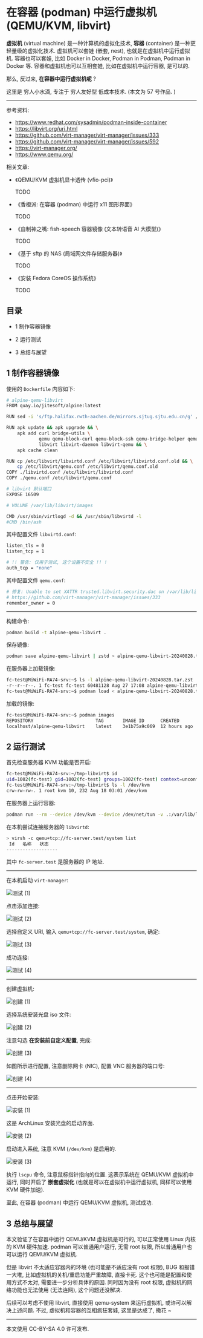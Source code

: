 # 在容器 (podman) 中运行虚拟机 (QEMU/KVM, libvirt)

**虚拟机** (virtual machine) 是一种计算机的虚拟化技术,
**容器** (container) 是一种更轻量级的虚拟化技术.
虚拟机可以套娃 (嵌套, nest), 也就是在虚拟机中运行虚拟机.
容器也可以套娃, 比如 Docker in Docker, Podman in Podman, Podman in Docker 等.
容器和虚拟机也可以互相套娃, 比如在虚拟机中运行容器, 是可以的.

那么, 反过来, **在容器中运行虚拟机呢** ?

这里是 穷人小水滴, 专注于 穷人友好型 低成本技术. (本文为 57 号作品. )

----

参考资料:

+ <https://www.redhat.com/sysadmin/podman-inside-container>
+ <https://libvirt.org/uri.html>
+ <https://github.com/virt-manager/virt-manager/issues/333>
+ <https://github.com/virt-manager/virt-manager/issues/592>
+ <https://virt-manager.org/>
+ <https://www.qemu.org/>

相关文章:

+ 《QEMU/KVM 虚拟机显卡透传 (vfio-pci)》

  TODO

+ 《香橙派: 在容器 (podman) 中运行 x11 图形界面》

  TODO

+ 《自制神之嘴: fish-speech 容器镜像 (文本转语音 AI 大模型)》

  TODO

+ 《基于 sftp 的 NAS (局域网文件存储服务器)》

  TODO

+ 《安装 Fedora CoreOS 操作系统》

  TODO


## 目录

+ 1 制作容器镜像

+ 2 运行测试

+ 3 总结与展望


## 1 制作容器镜像

使用的 `Dockerfile` 内容如下:

```sh
# alpine-qemu-libvirt
FROM quay.io/jitesoft/alpine:latest

RUN sed -i 's/ftp.halifax.rwth-aachen.de/mirrors.sjtug.sjtu.edu.cn/g' /etc/apk/repositories

RUN apk update && apk upgrade && \
    apk add curl bridge-utils \
            qemu qemu-block-curl qemu-block-ssh qemu-bridge-helper qemu-img qemu-system-x86_64 qemu-tools \
            libvirt libvirt-daemon libvirt-qemu && \
    apk cache clean

RUN cp /etc/libvirt/libvirtd.conf /etc/libvirt/libvirtd.conf.old && \
    cp /etc/libvirt/qemu.conf /etc/libvirt/qemu.conf.old
COPY ./libvirtd.conf /etc/libvirt/libvirtd.conf
COPY ./qemu.conf /etc/libvirt/qemu.conf

# libvirt 默认端口
EXPOSE 16509

# VOLUME /var/lib/libvirt/images

CMD /usr/sbin/virtlogd -d && /usr/sbin/libvirtd -l
#CMD /bin/ash
```

其中配置文件 `libvirtd.conf`:

```sh
listen_tls = 0
listen_tcp = 1

# !! 警告: 仅用于测试, 这个设置不安全 !! !
auth_tcp = "none"
```

其中配置文件 `qemu.conf`:

```sh
# 修复: Unable to set XATTR trusted.libvirt.security.dac on /var/lib/libvirt/qemu/domain-1-*/master-key.aes: Operation not permitted
# https://github.com/virt-manager/virt-manager/issues/333
remember_owner = 0
```

----

构建命令:

```sh
podman build -t alpine-qemu-libvirt .
```

保存镜像:

```sh
podman save alpine-qemu-libvirt | zstd > alpine-qemu-libvirt-20240828.tar.zst
```

在服务器上加载镜像:

```sh
fc-test@MiWiFi-RA74-srv:~$ ls -l alpine-qemu-libvirt-20240828.tar.zst
-r--r--r--. 1 fc-test fc-test 60481128 Aug 27 17:08 alpine-qemu-libvirt-20240828.tar.zst
fc-test@MiWiFi-RA74-srv:~$ podman load < alpine-qemu-libvirt-20240828.tar.zst
```

加载的镜像:

```sh
fc-test@MiWiFi-RA74-srv:~$ podman images
REPOSITORY                       TAG       IMAGE ID      CREATED       SIZE
localhost/alpine-qemu-libvirt    latest    3e1b75a9c069  12 hours ago  168 MB
```


## 2 运行测试

首先检查服务器 KVM 功能是否开启:

```sh
fc-test@MiWiFi-RA74-srv:~/tmp-libvirt$ id
uid=1002(fc-test) gid=1002(fc-test) groups=1002(fc-test) context=unconfined_u:unconfined_r:unconfined_t:s0-s0:c0.c1023
fc-test@MiWiFi-RA74-srv:~/tmp-libvirt$ ls -l /dev/kvm
crw-rw-rw-. 1 root kvm 10, 232 Aug 18 03:01 /dev/kvm
```

在服务器上运行容器:

```sh
podman run --rm --device /dev/kvm --device /dev/net/tun -v .:/var/lib/libvirt/images:z -p 16509:16509 -p 5900:5900 alpine-qemu-libvirt
```

在本机尝试连接服务器的 `libvirtd`:

```sh
> virsh -c qemu+tcp://fc-server.test/system list
 Id   名称   状态
-------------------

```

其中 `fc-server.test` 是服务器的 IP 地址.

----

在本机启动 `virt-manager`:

![测试 (1)](./图/2-v-1.png)

点击添加连接:

![测试 (2)](./图/2-v-2.png)

选择自定义 URI, 输入 `qemu+tcp://fc-server.test/system`, 确定:

![测试 (3)](./图/2-v-3.png)

成功连接:

![测试 (4)](./图/2-v-4.png)

----

创建虚拟机:

![创建 (1)](./图/2-vc-1.png)

选择系统安装光盘 iso 文件:

![创建 (2)](./图/2-vc-2.png)

注意勾选 **在安装前自定义配置**, 完成:

![创建 (3)](./图/2-vc-3.png)

如图所示进行配置, 注意删除网卡 (NIC), 配置 VNC 服务器的端口号:

![创建 (4)](./图/2-vc-4.png)

----

点击开始安装:

![安装 (1)](./图/2-vi-1.png)

这是 ArchLinux 安装光盘的启动界面.

![安装 (2)](./图/2-vi-2.png)

启动进入系统, 注意 KVM (`/dev/kvm`) 是启用的.

![安装 (3)](./图/2-vi-3.png)

执行 `lscpu` 命令, 注意鼠标指针指向的位置.
这表示系统在 QEMU/KVM 虚拟机中运行, 同时开启了 **嵌套虚拟化**
(也就是可以在虚拟机中运行虚拟机, 同样可以使用 KVM 硬件加速).

至此, 在容器 (podman) 中运行 QEMU/KVM 虚拟机, 测试成功.


## 3 总结与展望

本文验证了在容器中运行 QEMU/KVM 虚拟机是可行的,
可以正常使用 Linux 内核的 KVM 硬件加速.
podman 可以普通用户运行, 无需 root 权限, 所以普通用户也可以运行 QEMU/KVM 虚拟机.

但是 libvirt 不太适应容器内的环境 (也可能是不适应没有 root 权限),
BUG 和报错一大堆, 比如虚拟机的关机/重启功能严重故障, 直接卡死.
这个也可能是配置和使用方式不太对, 需要进一步分析具体的原因.
同时因为没有 root 权限, 虚拟机的网络功能也无法使用 (无法连网),
这个问题还没解决.

后续可以考虑不使用 libvirt, 直接使用 qemu-system 来运行虚拟机,
或许可以解决上述问题.
不过, 虚拟机和容器的互相疯狂套娃, 这里是达成了, 撒花 ~

----

本文使用 CC-BY-SA 4.0 许可发布.
